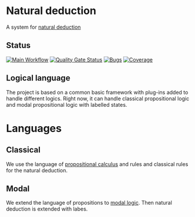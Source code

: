 # Natural deduction
A system for [natural deduction](https://en.wikipedia.org/wiki/Natural_deduction)

## Status

[![Main Workflow](https://github.com/dan323/natural-deduction/workflows/Main%20Workflow/badge.svg?branch=master&event=push)](https://https://github.com/dan323/natural-deduction/actions?query=branch%3Amaster+event%3Apush)
[![Quality Gate Status](https://sonarcloud.io/api/project_badges/measure?project=dan323_natural-deduction&metric=alert_status)](https://sonarcloud.io/summary/new_code?id=dan323_natural-deduction)
[![Bugs](https://sonarcloud.io/api/project_badges/measure?project=dan323_natural-deduction&metric=bugs)](https://sonarcloud.io/summary/new_code?id=dan323_natural-deduction)
[![Coverage](https://sonarcloud.io/api/project_badges/measure?project=dan323_natural-deduction&metric=coverage)](https://sonarcloud.io/summary/new_code?id=dan323_natural-deduction)

## Logical language

The project is based on a common basic framework with plug-ins added to handle different logics. Right now, it can handle classical propositional logic
 and modal propositional logic with labelled states.
 
# Languages
## Classical
We use the language of [propositional calculus](https://en.wikipedia.org/wiki/Propositional_calculus) and rules
and classical rules for the natural deduction.

## Modal
We extend the language of propositions to [modal logic](https://en.wikipedia.org/wiki/Modal_logic). Then natural deduction is extended with labes.
